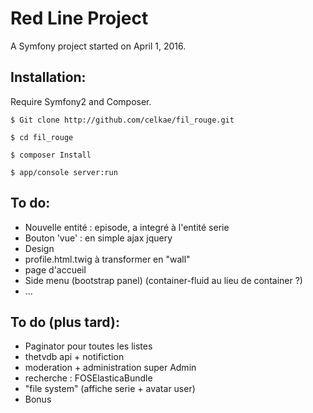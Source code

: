 
Red Line Project
================

A Symfony project started on April 1, 2016.

## Installation:

Require Symfony2 and Composer.
```
$ Git clone http://github.com/celkae/fil_rouge.git
```
```
$ cd fil_rouge
```
```
$ composer Install
```
```
$ app/console server:run
```

## To do:

* Nouvelle entité : episode, a integré à l'entité serie
* Bouton 'vue' : en simple ajax jquery
* Design
* profile.html.twig à transformer en "wall"
* page d'accueil
* Side menu (bootstrap panel) (container-fluid au lieu de container ?)
* ...

## To do (plus tard):

* Paginator pour toutes les listes
* thetvdb api + notifiction
* moderation + administration super Admin
* recherche : FOSElasticaBundle
* "file system" (affiche serie + avatar user)
* Bonus
